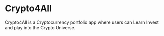 # Crypto4All
Crypto4All is a Cryptocurrency portfolio app where users can Learn Invest and play into the Crypto Universe.
